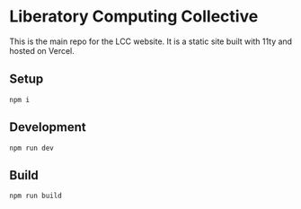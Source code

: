 # Liberatory Computing Collective
This is the main repo for the LCC website. It is a static site built with 11ty and hosted on Vercel.

## Setup
```
npm i
```

## Development
```
npm run dev
```

## Build
```
npm run build
```